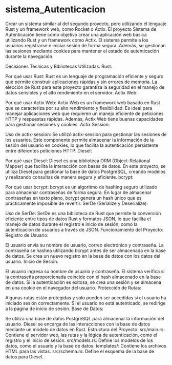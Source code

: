 # sistema_Autenticacion
Crear un sistema similar al del segundo proyecto, pero utilizando el lenguaje Rust y  un framework web, como Rocket o Actix.
El proyecto Sistema de Autenticación tiene como objetivo crear una aplicación web básica utilizando Rust y un framework como Actix. El sistema permite a los usuarios registrarse e iniciar sesión de forma segura. Además, se gestionan las sesiones mediante cookies para mantener el estado de autenticación durante la navegación.

Decisiones Técnicas y Bibliotecas Utilizadas:
Rust:

Por qué usar Rust: Rust es un lenguaje de programación eficiente y seguro que permite construir aplicaciones rápidas y sin errores de memoria. La elección de Rust para este proyecto garantiza la seguridad en el manejo de datos sensibles y el alto rendimiento en el servidor.
Actix Web:

Por qué usar Actix Web: Actix Web es un framework web basado en Rust que se caracteriza por su alto rendimiento y flexibilidad. Es ideal para manejar aplicaciones web que requieren un manejo eficiente de peticiones HTTP y respuestas rápidas. Además, Actix Web tiene buenas capacidades para gestionar sesiones y cookies.
Actix Session:

Uso de actix-session: Se utilizó actix-session para gestionar las sesiones de los usuarios. Este componente permite almacenar la información de la sesión del usuario en cookies, lo que facilita la autenticación persistente entre diferentes peticiones HTTP.
Diesel:

Por qué usar Diesel: Diesel es una biblioteca ORM (Object-Relational Mapper) que facilita la interacción con bases de datos. En este proyecto, se utiliza Diesel para gestionar la base de datos PostgreSQL, creando modelos y realizando consultas de manera segura y eficiente.
bcrypt:

Por qué usar bcrypt: bcrypt es un algoritmo de hashing seguro utilizado para almacenar contraseñas de forma segura. En lugar de almacenar contraseñas en texto plano, bcrypt genera un hash único que es prácticamente imposible de revertir.
SerDe (Serialize y Deserialize):

Uso de SerDe: SerDe es una biblioteca de Rust que permite la conversión eficiente entre tipos de datos Rust y formatos JSON, lo que facilita el manejo de datos durante el registro e inicio de sesión, como la autenticación de usuarios a través de JSON.
Funcionamiento del Proyecto:
Registro de Usuario:

El usuario envía su nombre de usuario, correo electrónico y contraseña.
La contraseña se hashea utilizando bcrypt antes de ser almacenada en la base de datos.
Se crea un nuevo registro en la base de datos con los datos del usuario.
Inicio de Sesión:

El usuario ingresa su nombre de usuario y contraseña.
El sistema verifica si la contraseña proporcionada coincide con el hash almacenado en la base de datos.
Si la autenticación es exitosa, se crea una sesión y se almacena en una cookie en el navegador del usuario.
Protección de Rutas:

Algunas rutas están protegidas y solo pueden ser accedidas si el usuario ha iniciado sesión correctamente. Si el usuario no está autenticado, se redirige a la página de inicio de sesión.
Base de Datos:

Se utiliza una base de datos PostgreSQL para almacenar la información del usuario. Diesel se encarga de las interacciones con la base de datos mediante un modelo de datos en Rust.
Estructura del Proyecto:
src/main.rs: Contiene el servidor web, las rutas y la lógica de autenticación, como el registro y el inicio de sesión.
src/models.rs: Define los modelos de los datos, como el usuario y la base de datos.
templates/: Contiene los archivos HTML para las vistas.
src/schema.rs: Define el esquema de la base de datos para Diesel.
